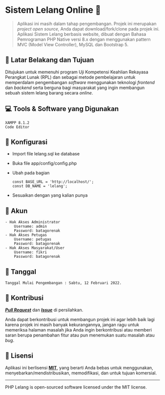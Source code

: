# Sistem Lelang Online :handbag:

> Aplikasi ini masih dalam tahap pengembangan.
> Projek ini merupakan _project open source_, Anda dapat download/fork/clone pada projek ini.
> Aplikasi Sistem Lelang berbasis website, dibuat dengan Bahasa Pemrograman PHP Native versi 8.x dengan menggunakan pattern MVC (Model View Controller), MySQL dan Bootstrap 5.

## 🤔 Latar Belakang dan Tujuan

Ditujukan untuk memenuhi program Uji Kompetensi Keahlian Rekayasa Perangkat Lunak (RPL) dan sebagai metode pembelajaran untuk memperdalam pengembangan _software_ menggunakan teknologi _frontend_ dan _backend_ serta berguna bagi masyarakat yang ingin membangun sebuah sistem lelang barang secara _online_.

## 💻 Tools & Software yang Digunakan

    XAMPP 8.1.2
    Code Editor

## 🔧 Konfigurasi

- Import file lelang.sql ke database
- Buka file app/config/config.php
- Ubah pada bagian

      const BASE_URL = 'http://localhost/';
      const DB_NAME = 'lelang';

- Sesuaikan dengan yang kalian punya

## :man: Akun

    - Hak Akses Administrator
    	Username: admin
    	Password: batagorenak
    - Hak Akses Petugas
    	Username: petugas
    	Password: batagorenak
    - Hak Akses Masyarakat/User
    	Username: fikri
    	Password: batagorenak

## 📆 Tanggal

    Tanggal Mulai Pengembangan : Sabtu, 12 Februari 2022.

## 🤝 Kontribusi

_**[Pull Request](https://github.com/fikriks/php-lelang/pulls)**_ dan _**[Issue](https://github.com/fikriks/php-lelang/issues)**_ di persilahkan.

Anda dapat berkontribusi untuk membangun projek ini agar lebih baik lagi karena projek ini masih banyak kekurangannya, jangan ragu untuk memeriksa halaman masalah jika Anda ingin berkontribusi atau memberi saran berupa penambahan fitur atau pun menemukan suatu masalah atau _bug_.

## 📝 Lisensi

Aplikasi ini berlisensi **[MIT](https://github.com/fikriks/php-lelang/blob/main/LICENSE)**, yang berarti Anda bebas untuk menggunakan, menyebarkan/mendistribusikan, memodifikasi, dan untuk tujuan komersial.

---

PHP Lelang is open-sourced software licensed under the MIT license.
